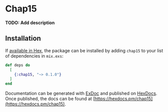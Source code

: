 # Chap15

**TODO: Add description**

## Installation

If [available in Hex](https://hex.pm/docs/publish), the package can be installed
by adding `chap15` to your list of dependencies in `mix.exs`:

```elixir
def deps do
  [
    {:chap15, "~> 0.1.0"}
  ]
end
```

Documentation can be generated with [ExDoc](https://github.com/elixir-lang/ex_doc)
and published on [HexDocs](https://hexdocs.pm). Once published, the docs can
be found at [https://hexdocs.pm/chap15](https://hexdocs.pm/chap15).

